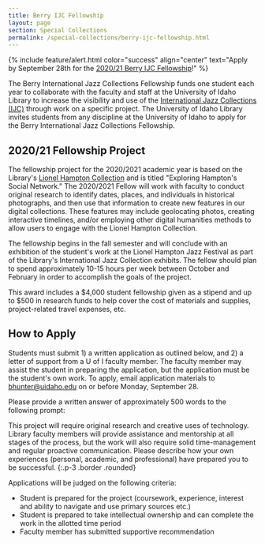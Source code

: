 ```yaml
---
title: Berry IJC Fellowship
layout: page
section: Special Collections
permalink: /special-collections/berry-ijc-fellowship.html
---
```


{% include feature/alert.html color="success" align="center" text="Apply by September 28th for the <a href='#202021-fellowship-project' class='alert-link'>2020/21 Berry IJC Fellowship</a>!" %}

The Berry International Jazz Collections Fellowship funds one student each year to collaborate with the faculty and staff at the University of Idaho Library to increase the visibility and use of the [International Jazz Collections (IJC)](https://www.ijc.uidaho.edu/) through work on a specific project.
The University of Idaho Library invites students from any discipline at the University of Idaho to apply for the Berry International Jazz Collections Fellowship.

## 2020/21 Fellowship Project

The fellowship project for the 2020/2021 academic year is based on the Library's [Lionel Hampton Collection](https://www.ijc.uidaho.edu/hampton_collection/) and is titled "Exploring Hampton's Social Network." 
The 2020/2021 Fellow will work with faculty to conduct original research to identify dates, places, and individuals in historical photographs, and then use that information to create new features in our digital collections. 
These features may include geolocating photos, creating interactive timelines, and/or employing other digital humanities methods to allow users to engage with the Lionel Hampton Collection.

The fellowship begins in the fall semester and will conclude with an exhibition of the student's work at the Lionel Hampton Jazz Festival as part of the Library's International Jazz Collection exhibits. 
The fellow should plan to spend approximately 10-15 hours per week between October and February in order to accomplish the goals of the project.

This award includes a $4,000 student fellowship given as a stipend and up to $500 in research funds to help cover the cost of materials and supplies, project-related travel expenses, etc.

## How to Apply

Students must submit 1) a written application as outlined below, and 2) a letter of support from a U of I faculty member. 
The faculty member may assist the student in preparing the application, but the application must be the student's own work. 
To apply, email application materials to <bhunter@uidaho.edu> on or before Monday, September 28.

Please provide a written answer of approximately 500 words to the following prompt: 

This project will require original research and creative uses of technology. Library faculty members will provide assistance and mentorship at all stages of the process, but the work will also require solid time-management and regular proactive communication. Please describe how your own experiences (personal, academic, and professional) have prepared you to be successful.
{:.p-3 .border .rounded}

Applications will be judged on the following criteria:

- Student is prepared for the project (coursework, experience, interest and ability to navigate and use primary sources etc.)
- Student is prepared to take intellectual ownership and can complete the work in the allotted time period
- Faculty member has submitted supportive recommendation
